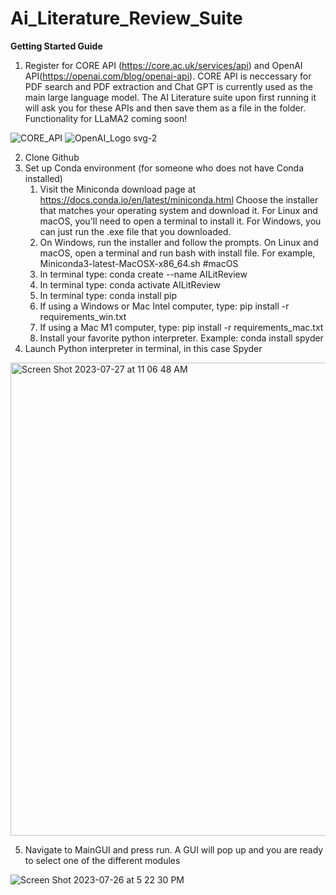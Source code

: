# Ai_Literature_Review_Suite
**Getting Started Guide**

1. Register for CORE API (https://core.ac.uk/services/api) and OpenAI API(https://openai.com/blog/openai-api). CORE API is neccessary for PDF search and PDF extraction and Chat GPT is currently used as the main large language model. The AI Literature suite upon first running it will ask you for these APIs and then save them as a file in the folder. Functionality for LLaMA2 coming soon!

![CORE_API](https://github.com/datovar4/Ai_Literature_Review_Suite/assets/24495304/4b52d7bf-ddab-4b11-8723-c8f5c5c6158d)
![OpenAI_Logo svg-2](https://github.com/datovar4/Ai_Literature_Review_Suite/assets/24495304/6f30f35b-ec17-4f2f-b37e-9861ca9f3626)


2. Clone Github
3. Set up Conda environment (for someone who does not have Conda installed)
    1. Visit the Miniconda download page at https://docs.conda.io/en/latest/miniconda.html Choose the installer that matches your operating system and download it.
       For Linux and macOS, you'll need to open a terminal to install it. For Windows, you can just run the .exe file that you downloaded.
    2. On Windows, run the installer and follow the prompts. On Linux and macOS, open a terminal and run bash with install file. For example, Miniconda3-latest-MacOSX-x86_64.sh  #macOS
    3. In terminal type: conda create --name AILitReview
    4. In terminal type: conda activate AILitReview
    5. In terminal type: conda install pip
    6. If using a Windows or Mac Intel computer, type: pip install -r requirements_win.txt
    7. If using a Mac M1 computer, type: pip install -r requirements_mac.txt
    8. Install your favorite python interpreter. Example: conda install spyder
4. Launch Python interpreter in terminal, in this case Spyder
<img width="757" alt="Screen Shot 2023-07-27 at 11 06 48 AM" src="https://github.com/datovar4/Ai_Literature_Review_Suite/assets/24495304/ed580c8c-859b-4a08-b606-b4d5a320e05b">

5. Navigate to MainGUI and press run. A GUI will pop up and you are ready to select one of the different modules
   
![Screen Shot 2023-07-26 at 5 22 30 PM](https://github.com/datovar4/Ai_Literature_Review_Suite/assets/24495304/937a7c68-a961-4184-9181-f5e8eb16112e)
